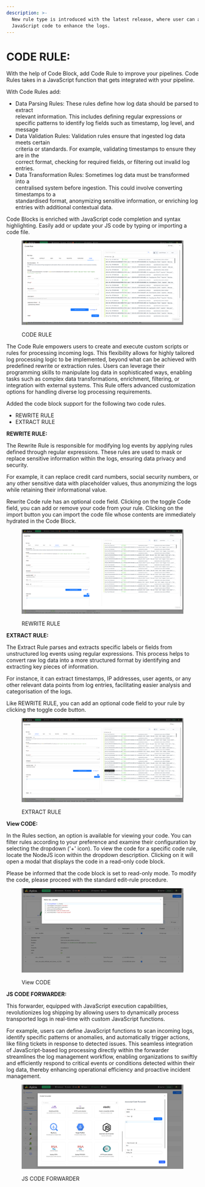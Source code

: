 ```yaml
---
description: >-
  New rule type is introduced with the latest release, where user can add the
  JavaScript code to enhance the logs.
---
```


# CODE RULE:

With the help of Code Block, add Code Rule to improve your pipelines. Code Rules takes in a JavaScript function that gets integrated with your pipeline.&#x20;

&#x20;With Code Rules add:&#x20;

* Data Parsing Rules: These rules define how log data should be parsed to extract \
  relevant information. This includes defining regular expressions or specific patterns to identify log fields such as timestamp, log level, and message    &#x20;
* Data Validation Rules: Validation rules ensure that ingested log data meets certain \
  criteria or standards. For example, validating timestamps to ensure they are in the \
  correct format, checking for required fields, or filtering out invalid log entries.&#x20;
* &#x20;Data Transformation Rules: Sometimes log data must be transformed into a \
  centralised system before ingestion. This could involve converting timestamps to a \
  standardised format, anonymizing sensitive information, or enriching log entries with additional contextual data.&#x20;

Code Blocks is enriched with JavaScript code completion and syntax highlighting. Easily add or update your JS code by typing or importing a code file.&#x20;

<figure><img src="../.gitbook/assets/Screenshot from 2024-06-19 00-05-33.png" alt=""><figcaption><p>CODE RULE</p></figcaption></figure>

The Code Rule empowers users to create and execute custom scripts or rules for processing incoming logs. This flexibility allows for highly tailored log processing logic to be implemented, beyond what can be achieved with predefined rewrite or extraction rules. Users can leverage their programming skills to manipulate log data in sophisticated ways, enabling tasks such as complex data transformations, enrichment, filtering, or integration with external systems. This Rule offers advanced customization options for handling diverse log processing requirements.



Added the code block support for the following two code rules.&#x20;

* REWRITE RULE&#x20;
* EXTRACT RULE&#x20;

**REWRITE RULE:**

The Rewrite Rule is responsible for modifying log events by applying rules defined through regular expressions. These rules are used to mask or replace sensitive information within the logs, ensuring data privacy and security.&#x20;

For example, it can replace credit card numbers, social security numbers, or any other sensitive data with placeholder values, thus anonymizing the logs while retaining their informational value.

Rewrite Code rule has an optional code field. Clicking on the toggle Code field, you can add or remove your code from your rule. Clicking on the import button you can import the code file whose contents are immediately hydrated in the Code Block.

<figure><img src="../.gitbook/assets/Screenshot from 2024-06-19 00-08-18.png" alt=""><figcaption><p>REWRITE RULE</p></figcaption></figure>



**EXTRACT RULE:**

The Extract Rule parses and extracts specific labels or fields from unstructured log events using regular expressions. This process helps to convert raw log data into a more structured format by identifying and extracting key pieces of information.

&#x20;For instance, it can extract timestamps, IP addresses, user agents, or any other relevant data points from log entries, facilitating easier analysis and categorisation of the logs.&#x20;

Like REWRITE RULE, you can add an optional code field to your rule by clicking the toggle code button.

<figure><img src="../.gitbook/assets/Screenshot from 2024-06-19 00-08-31.png" alt=""><figcaption><p>EXTRACT RULE</p></figcaption></figure>

**View CODE:**

In the Rules section, an option is available for viewing your code. You can filter rules according to your preference and examine their configuration by selecting the dropdown ('+' icon). To view the code for a specific code rule, locate the NodeJS icon within the dropdown description. Clicking on it will open a modal that displays the code in a read-only code block.&#x20;

Please be informed that the code block is set to read-only mode. To modify the code, please proceed with the standard edit-rule procedure.&#x20;

<figure><img src="../.gitbook/assets/Screenshot from 2024-06-19 00-15-48.png" alt=""><figcaption><p>View CODE</p></figcaption></figure>



**JS CODE FORWARDER:**

This forwarder, equipped with JavaScript execution capabilities, revolutionizes log shipping by allowing users to dynamically process transported logs in real-time with custom JavaScript functions. &#x20;

For example, users can define JavaScript functions to scan incoming logs, identify specific patterns or anomalies, and automatically trigger actions, like filing tickets in response to detected issues. This seamless integration of JavaScript-based log processing directly within the forwarder streamlines the log management workflow, enabling organizations to swiftly and efficiently respond to critical events or conditions detected within their log data, thereby enhancing operational efficiency and proactive incident management.&#x20;



<figure><img src="../.gitbook/assets/Screenshot from 2024-06-19 00-17-37.png" alt=""><figcaption><p>JS CODE FORWARDER</p></figcaption></figure>
